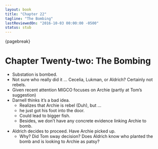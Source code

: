 ```yaml
---
layout: book
title: "Chapter 22"
tagline: "The Bombing"
lastReviewedOn: "2016-10-03 00:00:00 -0500"
status: stub
---
```


{pagebreak}

# Chapter Twenty-two: The Bombing

- Substation is bombed.
- Not sure who really did it … Cecelia, Lukman, or Aldrich? Certainly not rebels.
- Given recent attention MIGCO focuses on Archie (partly at Tom’s suggestion)
- Darnell thinks it’s a bad idea. 
  - Realizes that Archie is rebel (Duh), but …
  - he just got his foot into the door. 
  - Could lead to bigger fish.
  - Besides, we don’t have any concrete evidence linking Archie to bomb.
- Aldrich decides to proceed. Have Archie picked up.
  - Why? Did Tom sway decision? Does Aldrich know who planted the bomb and is looking to Archie as patsy?
